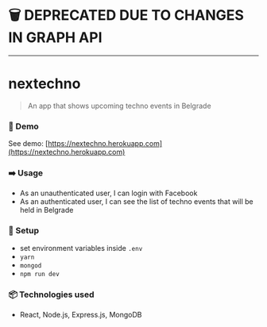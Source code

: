 # :wastebasket: DEPRECATED DUE TO CHANGES IN GRAPH API

---

# nextechno

> An app that shows upcoming techno events in Belgrade

### :rocket: Demo

See demo: [https://nextechno.herokuapp.com](https://nextechno.herokuapp.com)

### :arrow_right: Usage

* As an unauthenticated user, I can login with Facebook
* As an authenticated user, I can see the list of techno events that will be held in Belgrade

### :wrench: Setup

* set environment variables inside `.env`
* `yarn`
* `mongod`
* `npm run dev`

### :package: Technologies used

* React, Node.js, Express.js, MongoDB
